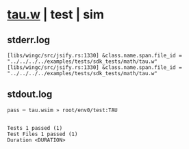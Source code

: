 # [tau.w](../../../../../../examples/tests/sdk_tests/math/tau.w) | test | sim

## stderr.log
```log
[libs/wingc/src/jsify.rs:1330] &class.name.span.file_id = "../../../../examples/tests/sdk_tests/math/tau.w"
[libs/wingc/src/jsify.rs:1330] &class.name.span.file_id = "../../../../examples/tests/sdk_tests/math/tau.w"
```

## stdout.log
```log
pass ─ tau.wsim » root/env0/test:TAU
 
 
Tests 1 passed (1)
Test Files 1 passed (1)
Duration <DURATION>
```

